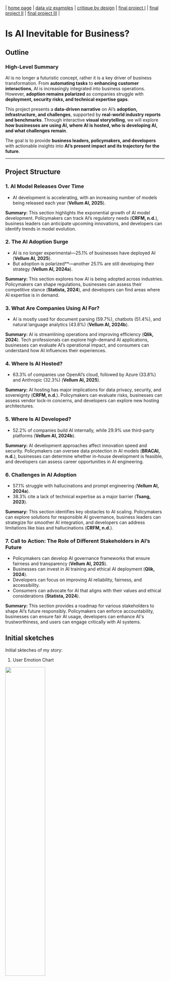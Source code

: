 | [home page](https://cmustudent.github.io/tswd-portfolio-templates/) | [data viz examples](dataviz-examples) | [critique by design](critique-by-design) | [final project I](final-project-part-one) | [final project II](final-project-part-two) | [final project III](final-project-part-three) |

# **Is AI Inevitable for Business?**

## **Outline**

### **High-Level Summary**
AI is no longer a futuristic concept, rather it is a key driver of business transformation. From **automating tasks** to **enhancing customer interactions**, AI is increasingly integrated into business operations. However, **adoption remains polarized** as companies struggle with **deployment, security risks, and technical expertise gaps**.

This project presents a **data-driven narrative** on AI’s **adoption, infrastructure, and challenges**, supported by **real-world industry reports and benchmarks**. Through interactive **visual storytelling**, we will explore **how businesses are using AI, where AI is hosted, who is developing AI, and what challenges remain**.

The goal is to provide **business leaders, policymakers, and developers** with actionable insights into **AI’s present impact and its trajectory for the future**. 

---


## **Project Structure**

### **1. AI Model Releases Over Time**

- AI development is accelerating, with an increasing number of models being released each year (**Vellum AI, 2025**).

**Summary:** This section highlights the exponential growth of AI model development. Policymakers can track AI’s regulatory needs (**CRFM, n.d.**), business leaders can anticipate upcoming innovations, and developers can identify trends in model evolution.

### **2. The AI Adoption Surge**

- AI is no longer experimental—25.1% of businesses have deployed AI (**Vellum AI, 2025**).
- But adoption is polarized**—another 25.1% are still developing their strategy (**Vellum AI, 2024a**).

**Summary:** This section explores how AI is being adopted across industries. Policymakers can shape regulations, businesses can assess their competitive stance (**Statista, 2024**), and developers can find areas where AI expertise is in demand.

### **3. What Are Companies Using AI For?**

- AI is mostly used for document parsing (59.7%), chatbots (51.4%), and natural language analytics (43.8%) (**Vellum AI, 2024b**).

**Summary:** AI is streamlining operations and improving efficiency (**Qlik, 2024**). Tech professionals can explore high-demand AI applications, businesses can evaluate AI’s operational impact, and consumers can understand how AI influences their experiences.

### **4. Where Is AI Hosted?**

- 63.3% of companies use OpenAI’s cloud, followed by Azure (33.8%) and Anthropic (32.3%) (**Vellum AI, 2025**).

**Summary:** AI hosting has major implications for data privacy, security, and sovereignty (**CRFM, n.d.**). Policymakers can evaluate risks, businesses can assess vendor lock-in concerns, and developers can explore new hosting architectures.

### **5. Where Is AI Developed?**

- 52.2% of companies build AI internally, while 29.9% use third-party platforms (**Vellum AI, 2024b**).

**Summary:** AI development approaches affect innovation speed and security. Policymakers can oversee data protection in AI models (**BRACAI, n.d.**), businesses can determine whether in-house development is feasible, and developers can assess career opportunities in AI engineering.

### **6. Challenges in AI Adoption**

- 57.1% struggle with hallucinations and prompt engineering (**Vellum AI, 2024a**).
- 38.3% cite a lack of technical expertise as a major barrier (**Tsang, 2023**).

**Summary:** This section identifies key obstacles to AI scaling. Policymakers can explore solutions for responsible AI governance, business leaders can strategize for smoother AI integration, and developers can address limitations like bias and hallucinations (**CRFM, n.d.**).

### **7. Call to Action: The Role of Different Stakeholders in AI’s Future**

- Policymakers can develop AI governance frameworks that ensure fairness and transparency (**Vellum AI, 2025**).
- Businesses can invest in AI training and ethical AI deployment (**Qlik, 2024**).
- Developers can focus on improving AI reliability, fairness, and accessibility.
- Consumers can advocate for AI that aligns with their values and ethical considerations (**Statista, 2024**).

**Summary:** This section provides a roadmap for various stakeholders to shape AI’s future responsibly. Policymakers can enforce accountability, businesses can ensure fair AI usage, developers can enhance AI's trustworthiness, and users can engage critically with AI systems.



## Initial sketches
Initial skteches of my story:

1. User Emotion Chart

<img src="IMG_0011.jpeg" style="width:50%; height:auto;">

2. Growth of AI accross years

<img src="IMG_0010.jpeg" style="width:50%; height:auto;">


3. How is AI used?

<img src="IMG_0012.jpeg" style="width:50%; height:auto;">


4. How accurate is AI?

<img src="IMG_0013.jpeg" style="width:50%; height:auto;">



# The Data

## **Primary Data Sources**  
To ensure data-driven storytelling, this project will leverage:  
- **Hugging Face Open LLM Leaderboard** – Performance benchmarks for AI models.  
- **Stanford’s HELM Benchmark** – AI evaluation trends (**CRFM, n.d.**).  
- **State of AI Report 2024** – Insights on AI adoption, challenges, and infrastructure (**Vellum AI, 2025**).  
- **Industry Surveys (e.g., Vellum AI, Statista, Fireworks AI, Together AI)** – AI development trends and use cases (**Statista, 2024; Vellum AI, 2024a**).  
- **Academic Research (e.g., AI model fairness and efficiency studies)** – AI ethics and performance trade-offs (**Tsang, 2023; BRACAI, n.d.**).  
- **Corporate Reports (e.g., Qlik's AI Business Insights)** – AI’s impact on data analysis and automation (**Qlik, 2024**).  

## **Structured Data Sources**

| Name                          | URL                                                                                                       | Description                                              |
|-------------------------------|-----------------------------------------------------------------------------------------------------------|----------------------------------------------------------|
| **Hugging Face LLM Leaderboard** | [huggingface.co](https://huggingface.co)                                                                 | AI model performance comparison                          |
| **HELM Benchmark**            | [crfm.stanford.edu](https://crfm.stanford.edu)                                                           | AI evaluation framework (**CRFM, n.d.**)                 |
| **State of AI Report 2024**    | [vellum.ai](https://www.vellum.ai/state-of-ai-2025#10)                                                  | AI adoption and future trends (**Vellum AI, 2025**)      |
| **Vellum AI Leaderboard**      | [vellum.ai](https://www.vellum.ai/llm-leaderboard)                                                      | AI model ranking based on production use cases (**Vellum AI, 2024a**) |
| **Statista AI Adoption Report** | [statista.com](https://www.statista.com/statistics/1458141/leading-math-llm-tools/)                     | Business AI adoption trends (**Statista, 2024**)         |
| **AI Ethics & Model Fairness**  | [bracai.eu](https://www.bracai.eu/llm-eval)                                                             | AI bias, fairness, and efficiency evaluations (**BRACAI, n.d.**) |

## How the Data will be used? 

For the **AI Model Releases Over Time** section, I will use data from the **Vellum AI Report 2025** and **HELM Benchmark (CRFM, n.d.)** to track AI model growth and performance trends. 

For **The AI Adoption Surge**, data from **Vellum AI Report 2025, Vellum AI 2024a,** and **Statista AI Adoption Report 2024** will highlight AI deployment stages across industries, showing adoption progress and strategic developments.

For **What Are Companies Using AI For?**, I will analyze data from **Vellum AI 2024b** and **Qlik’s AI Business Insights (Qlik, 2024)** to explore key AI applications like document parsing, chatbots, and analytics.

For **Where Is AI Hosted?**, I will use data from the **Vellum AI Report 2025** and **HELM Benchmark (CRFM, n.d.)** to examine AI hosting trends, emphasizing cloud dominance and emerging alternatives.

For **Where Is AI Developed?**, data from **Vellum AI 2024b** and academic research (**Tsang, 2023; BRACAI, n.d.**) will compare in-house AI development with third-party platforms, assessing security and efficiency trade-offs.

For **Challenges in AI Adoption**, I will use **Vellum AI 2024a, academic research (Tsang, 2023),** and **HELM Benchmark (CRFM, n.d.)** to highlight key barriers, such as hallucinations, prompt engineering, and technical expertise gaps.

For **The Role of Different Stakeholders in AI’s Future**, insights from **Vellum AI Report 2025, Qlik’s AI Business Insights (Qlik, 2024),** and **Statista AI Adoption Report 2024** will outline responsibilities for policymakers, businesses, developers, and consumers in shaping AI’s future.



The dataset is being created by me, with all data extracted from the sources and reports mentioned above and compiled together. As the project progresses, I will continue to extract additional data based on the visualizations and evolving needs of the project. The structured dataset is available [here](https://docs.google.com/spreadsheets/d/1LvEh062qCGMBKL1x4O_KXjH7mzgktMrNjfiMy1GRnrA/edit?usp=sharing).  



# Method and medium
This project will be built using **interactive storytelling tools and data visualization platforms**:  
- **Shorthand** for digital storytelling.  
- **Tableau** for interactive data visualizations.  
- **GitHub Pages** for project hosting and documentation.  
- **HTML/CSS** for project styling.  

📌 **Final Deliverable:**  
An **interactive, stand-alone project** combining **Shorthand storytelling with data visualizations** to communicate insights effectively.  


## References

- BRACAI. (n.d.). *LLM evaluation*. Retrieved February 4, 2025, from [https://www.bracai.eu/llm-eval](https://www.bracai.eu/llm-eval)  

- CRFM. (n.d.). *The Stanford 2024 foundation model report*. Stanford University. Retrieved February 4, 2025, from [https://crfm.stanford.edu/report.html](https://crfm.stanford.edu/report.html)  

- Qlik. (2024). *After AI: Reinventing data, insights, and action amidst the noise*. Retrieved February 4, 2025, from [https://assets.qlik.com/image/upload/v1736282773/qlik/docs/resource-library/ebooks/resource-eb-after-ai-reinventing-data-insights-and-action-amidst-the-noise-en_lna7iz.pdf](https://assets.qlik.com/image/upload/v1736282773/qlik/docs/resource-library/ebooks/resource-eb-after-ai-reinventing-data-insights-and-action-amidst-the-noise-en_lna7iz.pdf)  

- Statista. (2024). *Leading math LLM tools worldwide in 2024*. Retrieved February 4, 2025, from [https://www.statista.com/statistics/1458141/leading-math-llm-tools/](https://www.statista.com/statistics/1458141/leading-math-llm-tools/)  

- Tsang, S. H. (2023, March 27). *Brief review: MMLU—Measuring massive multitask language understanding*. Medium. Retrieved February 4, 2025, from [https://sh-tsang.medium.com/brief-review-mmlu-measuring-massive-multitask-language-understanding-7b18e7cbbeab](https://sh-tsang.medium.com/brief-review-mmlu-measuring-massive-multitask-language-understanding-7b18e7cbbeab)  

- Vellum AI. (2024a, January 15). *LLM leaderboard*. Retrieved February 4, 2025, from [https://www.vellum.ai/llm-leaderboard](https://www.vellum.ai/llm-leaderboard)  

- Vellum AI. (2024b, February 1). *Must-know AI facts and statistics*. Retrieved February 4, 2025, from [https://www.vellum.ai/blog/must-know-ai-facts-and-statistics](https://www.vellum.ai/blog/must-know-ai-facts-and-statistics)  

- Vellum AI. (2024c, February 1). *How to evaluate the quality of large language models for production use cases*. Retrieved February 4, 2025, from [https://www.vellum.ai/blog/how-to-evaluate-the-quality-of-large-language-models-for-production-use-cases](https://www.vellum.ai/blog/how-to-evaluate-the-quality-of-large-language-models-for-production-use-cases)  

- Vellum AI. (2025). *State of AI 2025: 10 key trends shaping artificial intelligence*. Retrieved February 4, 2025, from [https://www.vellum.ai/state-of-ai-2025#10](https://www.vellum.ai/state-of-ai-2025#10)  

- OpenAI. (2023). *ChatGPT* [Large language model]. Retrieved February 4, 2025, from [https://chat.openai.com] (https://chat.openai.com)


## AI acknowledgements

For this assignment, I used ChatGPT to help refine my ideas and brainstorm narrative structures. Additionally, I utilized Grammarly to check the grammar of my writing as well as improve it.

